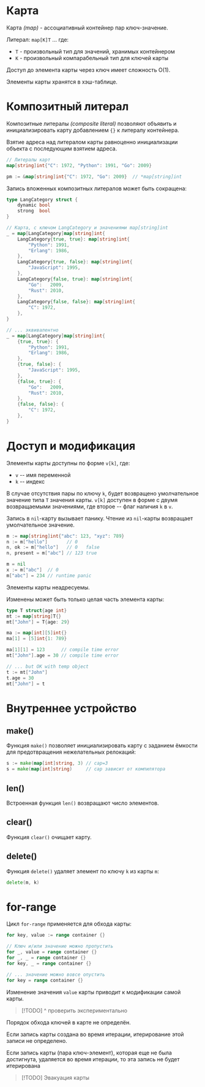 # Карта
Карта *(map)* - ассоциативный контейнер пар ключ-значение.

Литерал: `map[K]T`
... где:
- `T` - произвольный тип для значений, хранимых контейнером
- `K` - произвольный компарабельный тип для ключей карты

Доступ до элемента карты через ключ имеет сложность O(1).

Элементы карты хранятся в хэш-таблице.
# Композитный литерал
Композитные литералы *(composite literal)* позволяют объявить и инициализировать карту добавлением `{}` к литералу контейнера.

Взятие адреса над литералом карты равноценно инициализации объекта с последующим взятием адреса.

```go
// Литералы карт
map[string]int{"C": 1972, "Python": 1991, "Go": 2009}

pm := &map[string]int{"C": 1972, "Go": 2009}  // *map[string]int
```

Запись вложенных композитных литералов может быть сокращена:
```go
type LangCategory struct {
	dynamic bool
	strong  bool
}

// Карта, с ключом LangCategory и значениями map[string]int
_ = map[LangCategory]map[string]int{
	LangCategory{true, true}: map[string]int{
		"Python": 1991,
		"Erlang": 1986,
	},
	LangCategory{true, false}: map[string]int{
		"JavaScript": 1995,
	},
	LangCategory{false, true}: map[string]int{
		"Go":   2009,
		"Rust": 2010,
	},
	LangCategory{false, false}: map[string]int{
		"C": 1972,
	},
}

// ... эквивалентно
_ = map[LangCategory]map[string]int{
	{true, true}: {
		"Python": 1991,
		"Erlang": 1986,
	},
	{true, false}: {
		"JavaScript": 1995,
	},
	{false, true}: {
		"Go":   2009,
		"Rust": 2010,
	},
	{false, false}: {
		"C": 1972,
	},
}
```
# Доступ и модификация
Элементы карты доступны по форме `v[k]`, где:
- `v` -- имя переменной
- `k` -- индекс

В случае отсутствия пары по ключу `k`, будет возвращено умолчательное значение типа `T` значения карты.
`v[k]` доступен в форме с двумя возвращаемыми значениями, где второе -- флаг наличия `k` в `v`.

Запись в `nil`-карту вызывает панику. Чтение из `nil`-карты возвращает умолчательное значение.

```go
m := map[string]int{"abc": 123, "xyz": 789}
n := m["hello"]       // 0
n, ok := m["hello"]   // 0   false
n, present = m["abc"] // 123 true

m = nil
x := m["abc"]  // 0
m["abc"] = 234 // runtime panic
```

Элементы карты неадресуемы.

Изменены может быть только целая часть элемента карты:
```go
type T struct{age int}
mt := map[string]T{}
mt["John"] = T{age: 29}

ma := map[int][5]int{}
ma[1] = [5]int{1: 789}

ma[1][1] = 123      // compile time error
mt["John"].age = 30 // compile time error

// ... but OK with temp object
t := mt["John"]
t.age = 30
mt["John"] = t
```
# Внутреннее устройство
## make()
Функция `make()` позволяет инициализировать карту с заданием ёмкости для предотвращения нежелательных релокаций:
```go
s := make(map[int]string, 3) // cap=3
s = make(map[int]string)     // cap зависит от компилятора
```
## len()
Встроенная функция `len()` возвращают число элементов.
## clear()
Функция `clear()` очищает карту.
## delete()
Функция `delete()` удаляет элемент по ключу `k` из карты `m`:
```go
delete(m, k)
```

# for-range
Цикл `for-range` применяется для обхода карты:
```go
for key, value := range container {}

// Ключ и/или значение можно пропустить
for _, value = range container {}
for _, _ = range container {}
for key, _ = range container {}

// ... значение можно вовсе опустить
for key = range container {}
```

Изменение значения `value` карты приводит к модификации самой карты.

>[!TODO] ^ проверить экспериментально

Порядок обхода ключей в карте не определён.

Если запись карты создана во время итерации, итерирование этой записи не определено.

Если запись карты (пара ключ-элемент), которая еще не была достигнута, удаляется во время итерации, то эта запись не будет итерирована

>[!TODO] Эвакуация карты